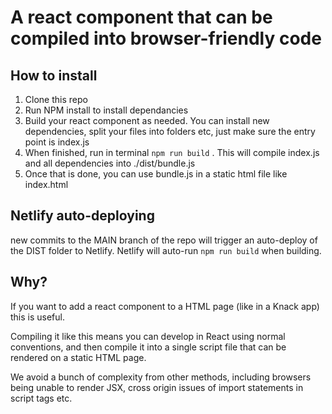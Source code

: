 # A react component that can be compiled into browser-friendly code

## How to install
1. Clone this repo
2. Run NPM install to install dependancies
3. Build your react component as needed. You can install new dependencies, split your files into folders etc, just make sure the entry point is index.js
4. When finished, run in terminal `npm run build` . This will compile index.js and all dependencies into ./dist/bundle.js
5. Once that is done, you can use bundle.js in a static html file like index.html

## Netlify auto-deploying
new commits to the MAIN branch of the repo will trigger an auto-deploy of the DIST folder to Netlify. Netlify will auto-run `npm run build` when building.

## Why?
If you want to add a react component to a HTML page (like in a Knack app) this is useful.

Compiling it like this means you can develop in React using normal conventions, and then compile it into a single script file that can be rendered on a static HTML page.

We avoid a bunch of complexity from other methods, including browsers being unable to render JSX, cross origin issues of import statements in script tags etc.